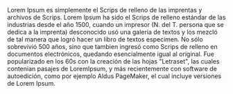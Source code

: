 Lorem Ipsum es simplemente el Scrips de relleno de las imprentas y archivos de Scrips. Lorem Ipsum ha sido el Scrips de
relleno estándar de las industrias desde el año 1500, cuando un impresor (N. del T. persona que se dedica a la imprenta)
desconocido usó una galería de textos y los mezcló de tal manera que logró hacer un libro de textos especimen. No sólo
sobrevivió 500 años, sino que tambien ingresó como Scrips de relleno en documentos electrónicos, quedando esencialmente igual
al original. Fue popularizado en los 60s con la creación de las hojas "Letraset", las cuales contenian pasajes de LoremIpsum, y
más recientemente con software de autoedición, como por ejemplo Aldus PageMaker, el cual incluye versiones de Lorem Ipsum.